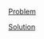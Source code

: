 [Problem](https://leetcode.com/problems/maximum-number-of-vowels-in-a-substring-of-given-length)

[Solution](https://leetcode.com/problems/maximum-number-of-vowels-in-a-substring-of-given-length/solutions/3490771/1456-maximum-number-of-vowels-in-a-substring-of-given-length-simple-solution)
